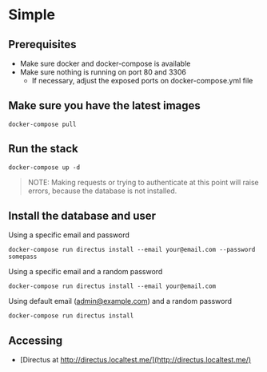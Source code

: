 # Simple

## Prerequisites

- Make sure docker and docker-compose is available
- Make sure nothing is running on port 80 and 3306
  - If necessary, adjust the exposed ports on docker-compose.yml file

## Make sure you have the latest images

```
docker-compose pull
```

## Run the stack

```
docker-compose up -d
```

> NOTE: Making requests or trying to authenticate at this point will raise errors, because the database is not installed.

## Install the database and user

Using a specific email and password

```
docker-compose run directus install --email your@email.com --password somepass
```

Using a specific email and a random password

```
docker-compose run directus install --email your@email.com
```

Using default email (admin@example.com) and a random password

```
docker-compose run directus install
```

## Accessing

- [Directus at http://directus.localtest.me/](http://directus.localtest.me/)
